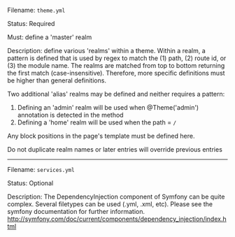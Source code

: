 Filename: `theme.yml`

Status: Required

Must: define a 'master' realm

Description: define various 'realms' within a theme. Within a realm, a pattern is defined that is used by regex
to match the (1) path, (2) route id, or (3) the module name. The realms are matched from top to bottom returning the
first match (case-insensitive). Therefore, more specific definitions must be higher than general definitions.

Two additional 'alias' realms may be defined and neither requires a pattern:
  1) Defining an 'admin' realm will be used when @Theme('admin') annotation is detected in the method
  2) Defining a 'home' realm will be used when the path = `/`

Any block positions in the page's template must be defined here.

Do not duplicate realm names or later entries will override previous entries

-----

Filename: `services.yml`

Status: Optional

Description: The DependencyInjection component of Symfony can be quite complex. Several filetypes can be used
(.yml, .xml, etc). Please see the symfony documentation for further information.
http://symfony.com/doc/current/components/dependency_injection/index.html